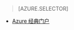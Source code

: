 > [AZURE.SELECTOR]
<!--- [Azure Portal](../articles/storage/storage-import-export-service.md)-->
- [Azure 经典门户](/documentation/articles/storage-import-export-service-classic-portal/)

<!---HONumber=Mooncake_0104_2016-->